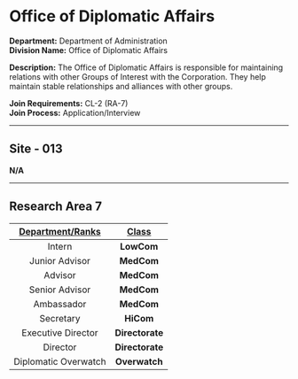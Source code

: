 # Office of Diplomatic Affairs

**Department:** Department of Administration  
**Division Name:** Office of Diplomatic Affairs

**Description:** The Office of Diplomatic Affairs is responsible for maintaining relations with other Groups of Interest with the Corporation. They help maintain stable relationships and alliances with other groups.

**Join Requirements:** CL-2 (RA-7)  
**Join Process:** Application/Interview

---

## Site - 013
**N/A**

---

## Research Area 7
| **<ins>Department/Ranks</ins>** | **<ins>Class</ins>** |
|:---:|:---:|
| Intern | **LowCom** |
| Junior Advisor | **MedCom** |
| Advisor | **MedCom** |
| Senior Advisor | **MedCom** |
| Ambassador | **MedCom** |
| Secretary | **HiCom** |
| Executive Director | **Directorate** |
| Director | **Directorate** |
| Diplomatic Overwatch | **Overwatch** |
